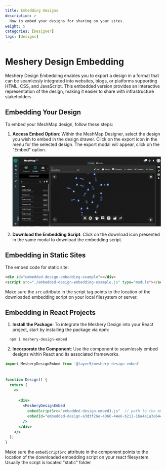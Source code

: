 ```yaml
---
title: Embedding Designs
description: >
  How to embed your designs for sharing on your sites.
weight: 5
categories: [Designer]
tags: [designs]
---
```


# Meshery Design Embedding
Meshery Design Embedding enables you to export a design in a format that can be seamlessly integrated into websites, blogs, or platforms supporting HTML, CSS, and JavaScript. This embedded version provides an interactive representation of the design, making it easier to share with infrastructure stakeholders.

## Embedding Your Design

To embed your MeshMap design, follow these steps:

1. **Access Embed Option**: Within the MeshMap Designer, select the design you wish to embed in the design drawer. Click on the export icon in the menu for the selected design. The export modal will appear, click on the "Embed" option.

   ![Embed Designs from Meshmap](./embed-designs.gif)

2. **Download the Embedding Script**: Click on the download icon presented in the same modal to download the embedding script.

## Embedding in Static Sites

   The embed code for static site:

   ```html
   <div id="embedded-design-embedding-example"></div>
   <script src="./embedded-design-embedding-example.js" type="module"></script>
   ```

   Make sure the `src` attribute in the script tag points to the location of the downloaded embedding script on your local filesystem or server.

## Embedding in React Projects

1. **Install the Package**: To integrate the Meshery Design into your React project, start by installing the package via npm:
```bash
  npm i meshery-design-embed
```
2. **Incorporate the Component**: Use the component to seamlessly embed designs within React and its associated frameworks.

```jsx
import MesheryDesignEmbed from '@layer5/meshery-design-embed'


function Design() {
  return (
    <>

      <div>
        <MesheryDesignEmbed
          embedScriptSrc="embedded-design-embed1.js"  // path to the embed script
          embedId="embedded-design-a3d3f26e-4366-44e6-b211-1ba4e1a3e644" // id of the embedding
        />
      </div>
    </>
  );
}
```

Make sure the `embedScriptSrc` attribute in the component points to the location of the downloaded embedding script on your react filesystem.
Usually the script is located "static" folder